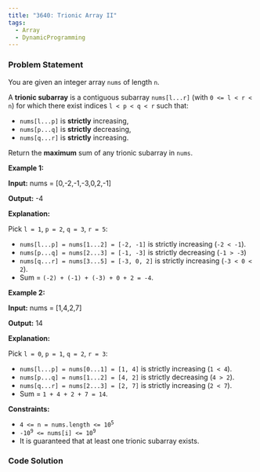 ```yaml
---
title: "3640: Trionic Array II"
tags:
  - Array
  - DynamicProgramming
---
```

### Problem Statement

<p data-end="191" data-start="0">You are given an integer array <code data-end="61" data-start="55">nums</code> of length <code data-end="75" data-start="72">n</code>.</p>

<p data-end="191" data-start="0">A <strong data-end="99" data-is-only-node="" data-start="79">trionic subarray</strong> is a contiguous subarray <code data-end="136" data-start="125">nums[l...r]</code> (with <code data-end="158" data-start="143">0 &lt;= l &lt; r &lt; n</code>) for which there exist indices <code>l &lt; p &lt; q &lt; r</code> such that:</p>

<ul>
	<li data-end="267" data-start="230"><code data-end="241" data-start="230">nums[l...p]</code> is <strong>strictly</strong> increasing,</li>
	<li data-end="307" data-start="270"><code data-end="281" data-start="270">nums[p...q]</code> is <strong>strictly</strong> decreasing,</li>
	<li data-end="347" data-start="310"><code data-end="321" data-start="310">nums[q...r]</code> is <strong>strictly</strong> increasing.</li>
</ul>

<p data-end="609" data-is-last-node="" data-is-only-node="" data-start="349">Return the <strong>maximum</strong> sum of any trionic subarray in <code data-end="417" data-start="411">nums</code>.</p>


<p><strong class="example">Example 1:</strong></p>

<div class="example-block">
<p><strong>Input:</strong> <span class="example-io">nums = [0,-2,-1,-3,0,2,-1]</span></p>

<p><strong>Output:</strong> <span class="example-io">-4</span></p>

<p><strong>Explanation:</strong></p>

<p data-end="129" data-start="72">Pick <code data-end="99" data-start="92">l = 1</code>, <code data-end="108" data-start="101">p = 2</code>, <code data-end="117" data-start="110">q = 3</code>, <code data-end="126" data-start="119">r = 5</code>:</p>

<ul>
	<li data-end="203" data-start="132"><code data-end="166" data-start="132">nums[l...p] = nums[1...2] = [-2, -1]</code> is strictly increasing (<code data-end="200" data-start="191">-2 &lt; -1</code>).</li>
	<li data-end="277" data-start="206"><code data-end="240" data-start="206">nums[p...q] = nums[2...3] = [-1, -3]</code> is strictly decreasing (<code data-end="274" data-start="265">-1 &gt; -3</code>)</li>
	<li data-end="396" data-start="280"><code data-end="316" data-start="280">nums[q...r] = nums[3...5] = [-3, 0, 2]</code> is strictly increasing (<code data-end="353" data-start="341">-3 &lt; 0 &lt; 2</code>).</li>
	<li data-end="396" data-start="280">Sum = <code>(-2) + (-1) + (-3) + 0 + 2 = -4</code>.</li>
</ul>
</div>

<p><strong class="example">Example 2:</strong></p>

<div class="example-block">
<p><strong>Input:</strong> <span class="example-io">nums = [1,4,2,7]</span></p>

<p><strong>Output:</strong> <span class="example-io">14</span></p>

<p><strong>Explanation:</strong></p>

<p data-end="519" data-start="462">Pick <code data-end="489" data-start="482">l = 0</code>, <code data-end="498" data-start="491">p = 1</code>, <code data-end="507" data-start="500">q = 2</code>, <code data-end="516" data-start="509">r = 3</code>:</p>

<ul>
	<li data-end="589" data-start="522"><code data-end="554" data-start="522">nums[l...p] = nums[0...1] = [1, 4]</code> is strictly increasing (<code data-end="586" data-start="579">1 &lt; 4</code>).</li>
	<li data-end="659" data-start="592"><code data-end="624" data-start="592">nums[p...q] = nums[1...2] = [4, 2]</code> is strictly decreasing (<code data-end="656" data-start="649">4 &gt; 2</code>).</li>
	<li data-end="754" data-is-last-node="" data-start="662"><code data-end="694" data-start="662">nums[q...r] = nums[2...3] = [2, 7]</code> is strictly increasing (<code data-end="726" data-start="719">2 &lt; 7</code>).</li>
	<li data-end="754" data-is-last-node="" data-start="662">Sum = <code>1 + 4 + 2 + 7 = 14</code>.</li>
</ul>
</div>


<p><strong>Constraints:</strong></p>

<ul>
	<li data-end="883" data-start="851"><code data-end="881" data-start="851">4 &lt;= n = nums.length &lt;= 10<sup>5</sup></code></li>
	<li data-end="914" data-start="886"><code data-end="912" data-start="886">-10<sup>9</sup> &lt;= nums[i] &lt;= 10<sup>9</sup></code></li>
	<li data-end="978" data-is-last-node="" data-start="917">It is guaranteed that at least one trionic subarray exists.</li>
</ul>


### Code Solution

```python

```
